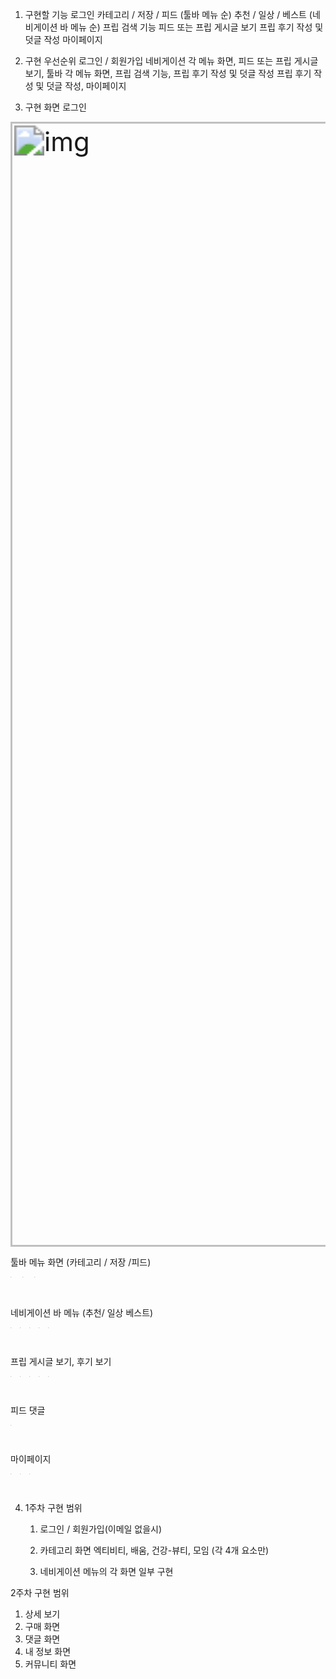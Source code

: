 1.  구현할 기능
 로그인
 카테고리 /  저장 / 피드  (툴바 메뉴 순)
 추천 / 일상 / 베스트 (네비게이션 바 메뉴 순)
 프립 검색 기능
 피드 또는 프립 게시글 보기
 프립 후기 작성 및 덧글 작성
 마이페이지 

2.  구현 우선순위
로그인 / 회원가입
네비게이션 각 메뉴 화면, 피드 또는 프립 게시글 보기, 툴바 각 메뉴 화면,
프립 검색 기능, 프립 후기 작성 및 덧글 작성
프립 후기 작성 및 덧글 작성, 마이페이지

3. 구현 화면
  로그인

  <img src="https://lh6.googleusercontent.com/4JC5nKpSc4f53NbODrlbo3xoKi96mOdjNV0eVhaUx90SDOozDJmU8FTVU3pJtKyMirST8v9TL1XO6poWB4c1EgesHj9jYcqX882DSXn2iSDY6dSuUr_tVY7xDpcYhQeUim5Gva5T" alt="img" style="zoom:300%;" width="300" height="600"/> 

툴바 메뉴 화면 (카테고리 / 저장 /피드)

<img src="https://lh6.googleusercontent.com/lGQNFOIdqQl4rQoCWfLhvd5LZszXfRu2S75U8V0AmPUUIqdJbKTkakBJsWhz2o1VRCzxIukgmUndJbh-IBBFsFleTvEbzlqaf_Uk4jhZopwWnnddpfcYdXugMDb4PVlXAUGf2Bbi" alt="img" style="zoom:5%;" width="300" height="600"/> <img src="https://lh4.googleusercontent.com/xF3FUSudcYt9c9n9cYT_aF0NHOa7GL3pyxWcix9F3CqewcIO93zqPVe9lWFjJcvryJf7qPQ9lh1MMugHs3zmyzpzSz62whyrTkhtJqB5TPJWZMO1pm6W2DSFJWK_S7YdTzLSilZE" alt="img" style="zoom:5%;" width="300" height="600"/> <img src="https://lh3.googleusercontent.com/lm1kocAjy_QgN4iAmQV1eAQzCCs0hPUri6eVxZmKs6hmQOLF-DqwIYfAx1pIyppuod0ICYOTVxu2-fXiotp3y0rg94O1HndLaTcYEjq1sbGqKFLlS-3gvMhBpY_fELQ6SzTERGV1" alt="img" style="zoom:5%;" width="300" height="600"/>

네비게이션 바 메뉴 (추천/ 일상 베스트)

<img src="https://lh6.googleusercontent.com/d4_L0FJ68tfXbh7dxdmWot0e2dov4v5oVPRWS8qYS-ZKPe1-Z6rvZV0E_FAOyj5ekn31SIlRY3pjRI_t0pP2BAFjBUlmwJUYLQ9IfS6YFgc_bFu-S21M-2HJ33bvHxunP83500gl" alt="img" style="zoom:5%;" width="300" height="600"/><img src="https://lh6.googleusercontent.com/t9-wijQL_pTPZhIxROtt1DfpRODmGZGMfkrQW_-7LaPLqUoLLRlYwHGYXKvVSz1_fx834tlecwYcSdO2Ymn-mYXVt2y4Ej0gM3OifJFX6sElckgOQV2mTtZhLB5-tSN1L7bECPzQ" alt="img" style="zoom:5%;" width="300" height="600"/><img src="https://lh4.googleusercontent.com/P-xWVdNjaHDPdzq6tWcfjDFEtGIiXtjZ0KrcTbJXUfWuBl0qN4r3yphWaYonkX2oMjWy3yqv4zgJB1lkiddG74OyXm5ecmml4Z1ObBlgUmWmpXcb5nsqpbIsSmqbMk92n5eEhIJN" alt="img" style="zoom:5%;" width="300" height="600"/><img src="https://lh6.googleusercontent.com/766rjepvEESClzSKBNWQaiAX0mpGvrmXk3F1yqApKS-FWAId011SGHOhpq2eND9ymYE1EF0quP0TX3XNpA1IBPWho1HtPLaasIda3Uz1jrOpvapJeBrIiKfwCI6QeaAcGmBbaLPi" alt="img" style="zoom:5%;" width="300" height="600" /><img src="https://lh4.googleusercontent.com/BfuRbwtfrofv7R4sIyag2MjNUXn8CxU6eXofPzqOZnwy2Sh1cHJ1xa8mWXrdC8b4qByVFFaWzv0ZHosG9Nz1K6nVMHfBCgac8I4vU_IfMHVaUQrKGpc6KiqgUUE1ZpLPPLZqKeJM" alt="img" style="zoom:5%;" width="300" height="600"/>

프립 게시글 보기, 후기 보기

<img src="https://lh3.googleusercontent.com/BbNZSDYzVyoL4FgTT7YRJ0qjDYDchBa3uYuDaoTmrox0KuCg15FCecu-7AU5l4S92kV219y71oa_uPkoOLxdiO3kbEAO1klGLWrrIrQBcah00Hm5BaoDcE_p5QBiDjzzmXRBQ1g5" alt="img" style="zoom:5%;" width="300" height="600"/><img src="https://lh3.googleusercontent.com/sCugxTe2ZvY6LHvVciThKncOg65H7NROJgMV712E8Ar6btOQn1ZIdE2LMNk1X3h4rVMDO_D8Hnpsi4w778uqs1vvMjWvFDIxaeYEZllEaVE4H5y9vFmb2KcWqjs6V4KJRbDdIgQZ" alt="img" style="zoom:5%;" width="300" height="600"/><img src="https://lh6.googleusercontent.com/XNqDVp3PIj5EiOqQ4IcIcuiaB3HqLAE1blw74wxMyWkOqIZtkSh923WiZ5uJ_GSwIZgo0fvzVfBWHF_KYq9d2EPjFQriTo_Eh0VlT1GmzrC0MOSJzZyL5O7Mtblj9mGA5HIYlgT7" alt="img" style="zoom:5%;" width="300" height="600"/><img src="https://lh3.googleusercontent.com/K5w6qG2rdAy_AbhE3gwFdgLzEswZZSAd55CoKzu54AtNXo2UcBzfUW2hFw-IdYNa3GhZH5Nc0-CpkhltvYmyFDrINuQSXQePcD4FSjZNYBjtu1FuUe-AOQk2JlqP-PxVNU_ORekl" alt="img" style="zoom:5%;" width="300" height="600"/><img src="https://lh3.googleusercontent.com/Sw2sVrBMPhdMafCMpouXLXn5pLkWKRm3LEwnr-XFYFxIBzY98mFFORuknR7PF0EDnqgorg0vewCxk06QfSr0Xh0hWyQHQAIWaWTo5-MgA8X2uCxE8GNe32jrwfrbNVSa1rh6TlXy" alt="img" style="zoom:5%;" width="300" height="600"/>

피드 댓글

<img src="https://lh3.googleusercontent.com/EDJr_VkfGlNeCg_DOYnH72tRo2Ic1GesIqlHaJgIOiFBDk1T6ydJIUUWANXysttrvpaUbmLEz2fjagSQq0RUBA6v1zfPMmQUbNjeCxI0NNzDmyF-ks84739BRonSnM1j3HO9v-TP" alt="img" style="zoom:5%;" width="300" height="600"/>

마이페이지

<img src="https://lh5.googleusercontent.com/4hK6kaaHHPJ773CP8sEzPKkyCavJEyJoujCDluOjfXWD_8WsuHnLaNpIZ89xLlRUzfAmYedxu9Crr-YKtWpLnZSXReV-otCc7e1sr0N8YZU2V9VWVnL8nFwgEDRS4gL47qUyTB7d" alt="img" style="zoom:5%;" width="300" height="600"/><img src="https://lh5.googleusercontent.com/-6hCITo23wY4d8wPQ3QeyzcQI3Wda3o_u3GCAJdPz1FL7LAeJjZLSLIIvFTjujgZzPGVx71qyjxEzcQropAyp7D6PoMZwKFF8HKn4Db1IW6bcwFgpEbDvRYLIYthX_LQdCnNxU2d" alt="img" style="zoom:5%;" width="300" height="600"/><img src="https://lh4.googleusercontent.com/ej_v1CDROug2-R9LHvwemc-AzjnUmZ8kSjt8jG1rYoXRH7nFXW4xMeh2x1H8sar1Rz_Cu4cIzijkzR0auhoJPFry0JcUfQO2xDCXZO8krteZG0YoqXUnphc0iL5yCYdLkMzDlh7y" alt="img" style="zoom: 5%;" width="300" height="600"/>

4. 1주차 구현 범위 

   1. 로그인 / 회원가입(이메일 없을시)

   2. 카테고리 화면  엑티비티, 배움, 건강-뷰티, 모임 (각 4개 요소만)

   3. 네비게이션 메뉴의 각 화면 일부 구현  

2주차 구현 범위

1. 상세 보기
2. 구매 화면
3. 댓글 화면
4. 내 정보 화면
5. 커뮤니티 화면 
